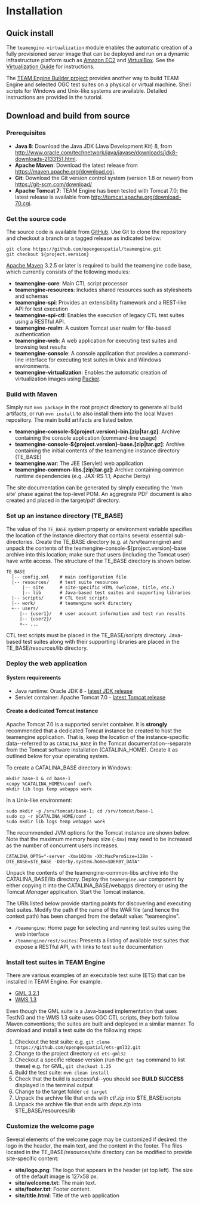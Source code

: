 # Installation

## Quick install

The `teamengine-virtualization` module enables the automatic creation of a fully provisioned server 
image that can be deployed and run on a dynamic infrastructure platform such as [Amazon EC2](https://aws.amazon.com/ec2/) 
and [VirtualBox](https://www.virtualbox.org/). See the [Virtualization Guide](./virt-guide.html) for 
instructions.

The [TEAM Engine Builder project](https://github.com/opengeospatial/teamengine-builder) provides 
another way to build TEAM Engine and selected OGC test suites on a physical or virtual machine. Shell 
scripts for Windows and Unix-like systems are available. Detailed instructions are provided in the 
tutorial.


## Download and build from source

### Prerequisites

- **Java 8**: Download the Java JDK (Java Development Kit) 8, from <http://www.oracle.com/technetwork/java/javase/downloads/jdk8-downloads-2133151.html>.
- **Apache Maven**: Download the latest release from <https://maven.apache.org/download.cgi>.
- **Git**: Download the Git version control system (version 1.8 or newer) from <https://git-scm.com/download/>
- **Apache Tomcat 7**: TEAM Engine has been tested with Tomcat 7.0; the latest release is available 
from <http://tomcat.apache.org/download-70.cgi>.

### Get the source code 

The source code is available from [GitHub](https://github.com/opengeospatial/teamengine). 
Use Git to clone the repository and checkout a branch or a tagged release as indicated below:

    git clone https://github.com/opengeospatial/teamengine.git
    git checkout ${project.version}

[Apache Maven](http://maven.apache.org/) 3.2.5 or later is required to build the teamengine 
code base, which currently consists of the following modules:

- **teamengine-core**: Main CTL script processor
- **teamengine-resources**: Includes shared resources such as stylesheets
  and schemas
- **teamengine-spi**: Provides an extensibility framework and a REST-like
  API for test execution
- **teamengine-spi-ctl**: Enables the execution of legacy CTL test suites using a RESTful API.
- **teamengine-realm**: A custom Tomcat user realm for file-based authentication
- **teamengine-web**: A web application for executing test suites and
  browsing test results
- **teamengine-console**: A console application that provides a command-line interface 
  for executing test suites in Unix and Windows environments.
- **teamengine-virtualization**: Enables the automatic creation of virtualization 
  images using [Packer](https://www.packer.io/).

  
### Build with Maven

Simply run `mvn package` in the root project directory to generate all
build artifacts, or run `mvn install` to also install them into the local
Maven repository. The main build artifacts are listed below.

- **teamengine-console-\${project.version}-bin.[zip|tar.gz]**: Archive containing the console application (command-line usage)
- **teamengine-console-\${project.version}-base.[zip|tar.gz]**: Archive containing the initial contents of the teamengine instance
    directory (TE\_BASE)
- **teamengine.war**: The JEE (Servlet) web application
- **teamengine-common-libs.[zip|tar.gz]**: Archive containing common runtime dependencies (e.g. JAX-RS 1.1,
    Apache Derby)

The site documentation can be generated by simply executing the 'mvn site' phase 
against the top-level POM. An aggregrate PDF document is also created and placed 
in the target/pdf directory.


### Set up an instance directory (TE_BASE)

The value of the `TE_BASE` system property or environment variable specifies the 
location of the instance directory that contains several essential sub-directories. 
Create the TE_BASE directory (e.g. at /srv/teamengine) and unpack the contents of 
the teamengine-console-\${project.version}-base archive into this location; make 
sure that users (including the Tomcat user) have write access. The structure of 
the TE\_BASE directory is shown below.

    TE_BASE
      |-- config.xml    # main configuration file
      |-- resources/    # test suite resources
          |-- site      # site-specific HTML (welcome, title, etc.)
          |-- lib       # Java-based test suites and supporting libraries
      |-- scripts/      # CTL test scripts
      |-- work/         # teamengine work directory
      +-- users/
         |-- {user1}/   # user account information and test run results
         |-- {user2}/
         +-- ...

CTL test scripts must be placed in the TE_BASE/scripts directory. Java-based test 
suites along with their supporting libraries are placed in the TE_BASE/resources/lib 
directory.

### Deploy the web application

#### System requirements

-   Java runtime: Oracle JDK 8 - [latest JDK
    release](http://www.oracle.com/technetwork/java/javase/downloads/)
-   Servlet container: Apache Tomcat 7.0 - [latest Tomcat
    release](http://tomcat.apache.org/download-70.cgi)

#### Create a dedicated Tomcat instance

Apache Tomcat 7.0 is a supported servlet container. It is **strongly**
recommended that a dedicated Tomcat instance be created to host the
teamengine application. That is, keep the location of the instance-specific
data--referred to as `CATALINA_BASE` in the Tomcat documentation--separate 
from the Tomcat software installation (CATALINA_HOME). Create it as outlined 
below for your operating system.

To create a CATALINA_BASE directory in Windows:

    mkdir base-1 & cd base-1
    xcopy %CATALINA_HOME%\conf conf\
    mkdir lib logs temp webapps work

In a Unix-like environment:

    sudo mkdir -p /srv/tomcat/base-1; cd /srv/tomcat/base-1
    sudo cp -r $CATALINA_HOME/conf .
    sudo mkdir lib logs temp webapps work

The recommended JVM options for the Tomcat instance are shown below.
Note that the maximum memory heap size (`-Xmx`) may need to be increased
as the number of concurrent users increases.

`CATALINA_OPTS="-server -Xmx1024m -XX:MaxPermSize=128m -DTE_BASE=$TE_BASE -Dderby.system.home=$DERBY_DATA"`

Unpack the contents of the teamengine-common-libs archive into the
CATALINA_BASE/lib directory. Deploy the `teamengine.war` component by
either copying it into the CATALINA_BASE/webapps directory or using the
Tomcat *Manager* application. Start the Tomcat instance.

The URIs listed below provide starting points for discovering and executing 
test suites. Modify the path if the name of the WAR file (and hence the context 
path) has been changed from the default value: "teamengine".

* `/teamengine`: Home page for selecting and running test suites using the web interface
* `/teamengine/rest/suites`: Presents a listing of available test suites that expose 
a RESTful API, with links to test suite documentation


### Install test suites in TEAM Engine

There are various examples of an executable test suite (ETS) that can be installed in 
TEAM Engine. For example.

- [GML 3.2.1](https://github.com/opengeospatial/ets-gml32)
- [WMS 1.3](https://github.com/opengeospatial/ets-wms13)

Even though the GML suite is a Java-based implementation that uses TestNG and the WMS 1.3 
suite uses OGC CTL scripts, they both follow Maven conventions; the suites are built and 
deployed in a similar manner. To download and install a test suite do the following steps:

1. Checkout the test suite: e.g. `git clone  https://github.com/opengeospatial/ets-gml32.git`
2. Change to the project directory `cd ets-gml32`
3. Checkout a specific release version (run the `git tag` command to list these) e.g. for GML, `git checkout 1.25`
4. Build the test suite: `mvn clean install`
5. Check that the build is successful--you should see **BUILD SUCCESS** displayed in the terminal output
6. Change to the target folder `cd target`
7. Unpack the archive file that ends with *ctl.zip* into $TE_BASE/scripts
8. Unpack the archive file that ends with *deps.zip* into $TE_BASE/resources/lib


### Customize the welcome page

Several elements of the welcome page may be customized if desired: the logo in the header, 
the main text, and the content in the footer. The files located in the TE_BASE/resources/site 
directory can be modified to provide site-specific content:


- **site/logo.png**: The logo that appears in the header (at top left). The size of the default image is 127x58 px.
- **site/welcome.txt**: The main text.
- **site/footer.txt**: Footer content.
- **site/title.html**: Title of the web application
